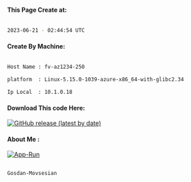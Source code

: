 
   
#### This Page Create at:

```bash

2023-06-21 - 02:44:54 UTC

```

#### Create By Machine:

```bash

Host Name : fv-az1234-250

platform  : Linux-5.15.0-1039-azure-x86_64-with-glibc2.34

Ip Local  : 10.1.0.18

```
#### Download This code Here:

[![GitHub release (latest by date)](https://img.shields.io/github/v/release/Gosdan-Movsesian/Gosdan?style=for-the-badge&label=Download)](https://github.com/Gosdan-Movsesian/Gosdan/releases) 

</p> 

#### About Me :

[![App-Run](https://github.com/Gosdan-Movsesian/Gosdan/actions/workflows/App-Run.yml/badge.svg)](https://github.com/Gosdan-Movsesian/Gosdan/actions/workflows/App-Run.yml)

```bash

Gosdan-Movsesian

```

